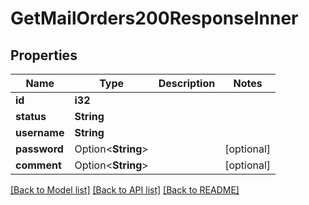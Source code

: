 # GetMailOrders200ResponseInner

## Properties

Name | Type | Description | Notes
------------ | ------------- | ------------- | -------------
**id** | **i32** |  | 
**status** | **String** |  | 
**username** | **String** |  | 
**password** | Option<**String**> |  | [optional]
**comment** | Option<**String**> |  | [optional]

[[Back to Model list]](../README.md#documentation-for-models) [[Back to API list]](../README.md#documentation-for-api-endpoints) [[Back to README]](../README.md)


